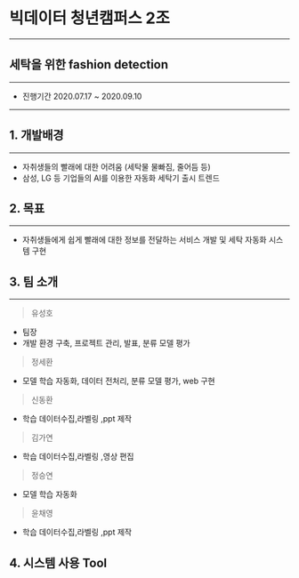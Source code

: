# 빅데이터 청년캠퍼스 2조
-----------------------
## 세탁을 위한 fashion detection
-----------------------
* 진행기간 2020.07.17 ~ 2020.09.10
---------------------------
## 1. 개발배경
---------------------------
* 자취생들의 빨래에 대한 어려움
  (세탁물 물빠짐, 줄어듬 등)
* 삼성, LG 등 기업들의 AI를 이용한 자동화 세탁기 출시 트렌드
## 2. 목표
-----------------------------
* 자취생들에게 쉽게 빨래에 대한 정보를 전달하는 서비스 개발 및 세탁 자동화 시스템 구현

## 3. 팀 소개
------------------------
> 유성호
* 팀장
* 개발 환경 구축, 프로젝트 관리, 발표, 분류 모델 평가
> 정세환
*  모델 학습 자동화, 데이터 전처리, 분류 모델 평가, web 구현
> 신동환
*  학습 데이터수집,라벨링 ,ppt 제작
> 김가연
* 학습 데이터수집,라벨링 ,영상 편집
> 정승연
* 모델 학습 자동화
> 윤채영
* 학습 데이터수집,라벨링 ,ppt 제작

## 4. 시스템 사용 Tool
